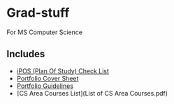# Grad-stuff
For MS Computer Science
## Includes
- [iPOS (Plan Of Study) Check List](iPOS-Check-Sheet-Computer-Science-MCS.docx) 
- [Portfolio Cover Sheet](CSRAS-Portfolio-Cover-Sheet-5.pdf)
- [Portfolio Guidelines](CS-Portfolio-Guidelines.pdf)
- [CS Area Courses List](List of CS Area Courses.pdf)

